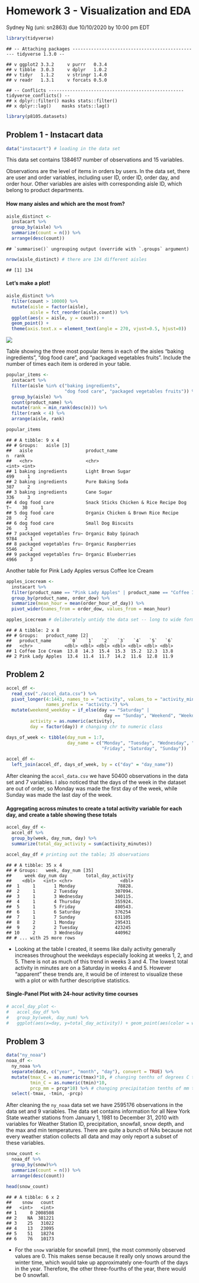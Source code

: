 Homework 3 - Visualization and EDA
================
Sydney Ng (uni: sn2863)
due 10/10/2020 by 10:00 pm EDT

``` r
library(tidyverse)
```

    ## -- Attaching packages ------------------------------------------------ tidyverse 1.3.0 --

    ## v ggplot2 3.3.2     v purrr   0.3.4
    ## v tibble  3.0.3     v dplyr   1.0.2
    ## v tidyr   1.1.2     v stringr 1.4.0
    ## v readr   1.3.1     v forcats 0.5.0

    ## -- Conflicts --------------------------------------------------- tidyverse_conflicts() --
    ## x dplyr::filter() masks stats::filter()
    ## x dplyr::lag()    masks stats::lag()

``` r
library(p8105.datasets)
```

## Problem 1 - Instacart data

``` r
data("instacart") # loading in the data set
```

This data set contains 1384617 number of observations and 15 variables.

Observations are the level of items in orders by users. In the data set,
there are user and order variables, including user ID, order ID, order
day, and order hour. Other variables are aisles with corresponding aisle
ID, which belong to product departments.

#### How many aisles and which are the most from?

``` r
aisle_distinct <- 
  instacart %>%
  group_by(aisle) %>%
  summarize(count = n()) %>%
  arrange(desc(count))
```

    ## `summarise()` ungrouping output (override with `.groups` argument)

``` r
nrow(aisle_distinct) # there are 134 different aisles
```

    ## [1] 134

#### Let’s make a plot\!

``` r
aisle_distinct %>%
  filter(count > 10000) %>%
  mutate(aisle = factor(aisle),
         aisle = fct_reorder(aisle,count)) %>%
  ggplot(aes(x = aisle, y = count)) + 
  geom_point() +
  theme(axis.text.x = element_text(angle = 270, vjust=0.5, hjust=0))
```

![](p8105_hw3_sn2863_files/figure-gfm/unnamed-chunk-4-1.png)<!-- -->

Table showing the three most popular items in each of the aisles “baking
ingredients”, “dog food care”, and “packaged vegetables fruits”. Include
the number of times each item is ordered in your table.

``` r
popular_items <-
  instacart %>%
  filter(aisle %in% c("baking ingredients", 
                      "dog food care", "packaged vegetables fruits")) %>%
  group_by(aisle) %>%
  count(product_name) %>%
  mutate(rank = min_rank(desc(n))) %>%
  filter(rank < 4) %>%
  arrange(aisle, rank)

popular_items
```

    ## # A tibble: 9 x 4
    ## # Groups:   aisle [3]
    ##   aisle                    product_name                                  n  rank
    ##   <chr>                    <chr>                                     <int> <int>
    ## 1 baking ingredients       Light Brown Sugar                           499     1
    ## 2 baking ingredients       Pure Baking Soda                            387     2
    ## 3 baking ingredients       Cane Sugar                                  336     3
    ## 4 dog food care            Snack Sticks Chicken & Rice Recipe Dog T~    30     1
    ## 5 dog food care            Organix Chicken & Brown Rice Recipe          28     2
    ## 6 dog food care            Small Dog Biscuits                           26     3
    ## 7 packaged vegetables fru~ Organic Baby Spinach                       9784     1
    ## 8 packaged vegetables fru~ Organic Raspberries                        5546     2
    ## 9 packaged vegetables fru~ Organic Blueberries                        4966     3

Another table for Pink Lady Apples versus Coffee Ice Cream

``` r
apples_icecream <-
  instacart %>%
  filter(product_name == "Pink Lady Apples" | product_name == "Coffee Ice Cream") %>%
  group_by(product_name, order_dow) %>%
  summarize(mean_hour = mean(order_hour_of_day)) %>%
  pivot_wider(names_from = order_dow, values_from = mean_hour)

apples_icecream # deliberately untidy the data set -- long to wide format
```

    ## # A tibble: 2 x 8
    ## # Groups:   product_name [2]
    ##   product_name       `0`   `1`   `2`   `3`   `4`   `5`   `6`
    ##   <chr>            <dbl> <dbl> <dbl> <dbl> <dbl> <dbl> <dbl>
    ## 1 Coffee Ice Cream  13.8  14.3  15.4  15.3  15.2  12.3  13.8
    ## 2 Pink Lady Apples  13.4  11.4  11.7  14.2  11.6  12.8  11.9

## Problem 2

``` r
accel_df <- 
  read_csv("./accel_data.csv") %>%
  pivot_longer(4:1443, names_to = "activity", values_to = "activity_minutes",
               names_prefix = "activity.") %>%
  mutate(weekend_weekday = if_else(day == "Saturday" | 
                                     day == "Sunday", "Weekend", "Weekday"),
         activity = as.numeric(activity),
         day = factor(day)) # changing chr to numeric class

days_of_week <- tibble(day_num = 1:7,
                       day_name = c("Monday", "Tuesday", "Wednesday", "Thursday",
                                    "Friday", "Saturday", "Sunday"))

accel_df <-
  left_join(accel_df, days_of_week, by = c("day" = "day_name"))
```

After cleaning the `accel_data.csv` we have 50400 observations in the
data set and 7 variables. I also noticed that the days of the week in
the dataset are out of order, so Monday was made the first day of the
week, while Sunday was made the last day of the week.

#### Aggregating across minutes to create a total activity variable for each day, and create a table showing these totals

``` r
accel_day_df <-
  accel_df %>%
  group_by(week, day_num, day) %>%
  summarize(total_day_activity = sum(activity_minutes))

accel_day_df # printing out the table; 35 observations
```

    ## # A tibble: 35 x 4
    ## # Groups:   week, day_num [35]
    ##     week day_num day       total_day_activity
    ##    <dbl>   <int> <chr>                  <dbl>
    ##  1     1       1 Monday                78828.
    ##  2     1       2 Tuesday              307094.
    ##  3     1       3 Wednesday            340115.
    ##  4     1       4 Thursday             355924.
    ##  5     1       5 Friday               480543.
    ##  6     1       6 Saturday             376254 
    ##  7     1       7 Sunday               631105 
    ##  8     2       1 Monday               295431 
    ##  9     2       2 Tuesday              423245 
    ## 10     2       3 Wednesday            440962 
    ## # ... with 25 more rows

  - Looking at the table I created, it seems like daily activity
    generally increases throughout the weekdays especially looking at
    weeks 1, 2, and 5. There is not as much of this trend in weeks 3 and
    4. The lowest total activity in minutes are on a Saturday in weeks 4
    and 5. However “apparent” these trends are, it would be of interest
    to visualize these with a plot or with further descriptive
    statistics.

#### Single-Panel Plot with 24-hour activity time courses

``` r
# accel_day_plot <-
#   accel_day_df %>%
#   group_by(week, day_num) %>%
#   ggplot(aes(x=day, y=total_day_activity)) + geom_point(aes(color = week))
```

## Problem 3

``` r
data("ny_noaa")
noaa_df <-
  ny_noaa %>%
  separate(date, c("year", "month", "day"), convert = TRUE) %>%
  mutate(tmax_C = as.numeric(tmax)*10, # changing tenths of degrees C to degrees C
         tmin_C = as.numeric(tmin)*10,
         prcp_mm = prcp*10) %>% # changing precipitation tenths of mm to mm
  select(-tmax, -tmin, -prcp)
```

After cleaning the `ny_noaa` data set we have 2595176 observations in
the data set and 9 variables. The data set contains information for all
New York State weather stations from January 1, 1981 to December 31,
2010 with variables for Weather Station ID, precipitation, snowfall,
snow depth, and the max and min temperatures. There are quite a bunch of
NAs because not every weather station collects all data and may only
report a subset of these variables.

``` r
snow_count <-
  noaa_df %>%
  group_by(snow)%>%
  summarize(count = n()) %>%
  arrange(desc(count))

head(snow_count)
```

    ## # A tibble: 6 x 2
    ##    snow   count
    ##   <int>   <int>
    ## 1     0 2008508
    ## 2    NA  381221
    ## 3    25   31022
    ## 4    13   23095
    ## 5    51   18274
    ## 6    76   10173

  - For the `snow` variable for snowfall (mm), the most commonly
    observed values are 0. This makes sense because it really only snows
    around the winter time, which would take up approximately one-fourth
    of the days in the year. Therefore, the other three-fourths of the
    year, there would be 0 snowfall.

